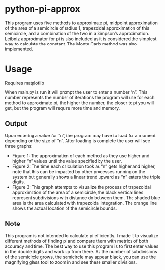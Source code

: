 # python-pi-approx
This program uses five methods to approximate pi, midpoint approximation of the area of a semicircle of radius 1, trapezoidal approximation of this semicircle, and a combination of the two in a Simpson’s approximation. Leibniz approximator for pi is also included as it is considered the simplest way to calculate the constant. The Monte Carlo method was also implemented.
# Usage
Requires matplotlib

When main.py is run it will prompt the user to enter a number “n”. This number represents the number of iterations the program will use for each method to approximate pi, the higher the number, the closer to pi you will get, but the program will require more time and memory.
## Output
Upon entering a value for “n”, the program may have to load for a moment depending on the size of “n”. After loading is complete the user will see three graphs:
  - Figure 1: The approximation of each method as they use higher and higher “n” values until the value specified by the user.
  - Figure 2: The time each calculation took as “n” gets higher and higher, note that this can be impacted by other processes running on the system but generally shows a linear trend upward as “n” enters the triple digits.
  - Figure 3: This graph attempts to visualize the process of trapezoidal approximation of the area of a semicircle, the black vertical lines represent subdivisions with distance dx between them. The shaded blue area is the area calculated with trapezoidal integration. The orange line shows the actual location of the semicircle bounds.
## Note
This program is not intended to calculate pi efficiently. I made it to visualize different methods of finding pi and compare them with metrics of both accuracy and time. The best way to use this program is to first enter values in the double digits and work up from there. As the number of subdivisions of the semicircle grows, the semicircle may appear black, you can use the magnifying glass tool to zoom in and see these smaller divisions.
